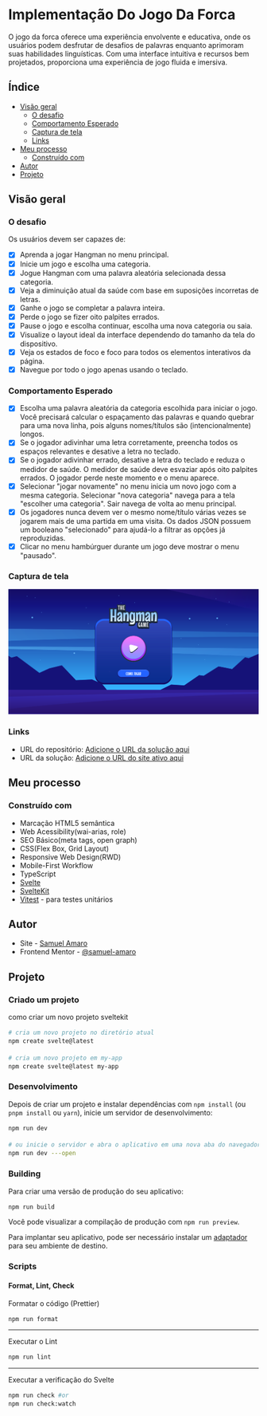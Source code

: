 # Implementação Do Jogo Da Forca

O jogo da forca oferece uma experiência envolvente e educativa, onde os usuários podem desfrutar de desafios de palavras enquanto aprimoram suas habilidades linguísticas. Com uma interface intuitiva e recursos bem projetados, proporciona uma experiência de jogo fluida e imersiva.

## Índice

- [Visão geral](#visão-geral)
  - [O desafio](#o-desafio)
  - [Comportamento Esperado](#comportamento-esperado)
  - [Captura de tela](#captura-de-tela)
  - [Links](#links)
- [Meu processo](#meu-processo)
  - [Construído com](#construído-com)
- [Autor](#autor)
- [Projeto](#projeto)

## Visão geral

### O desafio

Os usuários devem ser capazes de:

- [x] Aprenda a jogar Hangman no menu principal.
- [x] Inicie um jogo e escolha uma categoria.
- [x] Jogue Hangman com uma palavra aleatória selecionada dessa categoria.
- [x] Veja a diminuição atual da saúde com base em suposições incorretas de letras.
- [x] Ganhe o jogo se completar a palavra inteira.
- [x] Perde o jogo se fizer oito palpites errados.
- [x] Pause o jogo e escolha continuar, escolha uma nova categoria ou saia.
- [x] Visualize o layout ideal da interface dependendo do tamanho da tela do dispositivo.
- [x] Veja os estados de foco e foco para todos os elementos interativos da página.
- [x] Navegue por todo o jogo apenas usando o teclado.

### Comportamento Esperado

- [x] Escolha uma palavra aleatória da categoria escolhida para iniciar o jogo. Você precisará calcular o espaçamento das palavras e quando quebrar para uma nova linha, pois alguns nomes/títulos são (intencionalmente) longos.
- [x] Se o jogador adivinhar uma letra corretamente, preencha todos os espaços relevantes e desative a letra no teclado.
- [x] Se o jogador adivinhar errado, desative a letra do teclado e reduza o medidor de saúde. O medidor de saúde deve esvaziar após oito palpites errados. O jogador perde neste momento e o menu aparece.
- [x] Selecionar "jogar novamente" no menu inicia um novo jogo com a mesma categoria. Selecionar "nova categoria" navega para a tela "escolher uma categoria". Sair navega de volta ao menu principal.
- [x] Os jogadores nunca devem ver o mesmo nome/título várias vezes se jogarem mais de uma partida em uma visita. Os dados JSON possuem um booleano "selecionado" para ajudá-lo a filtrar as opções já reproduzidas.
- [x] Clicar no menu hambúrguer durante um jogo deve mostrar o menu "pausado".

### Captura de tela

![](./static/assets/images/result-desktop.png)

### Links

- URL do repositório: [Adicione o URL da solução aqui](https://your-solution-url.com)
- URL da solução: [Adicione o URL do site ativo aqui](https://your-live-site-url.com)

## Meu processo

### Construído com

- Marcação HTML5 semântica
- Web Acessibility(wai-arias, role)
- SEO Básico(meta tags, open graph)
- CSS(Flex Box, Grid Layout)
- Responsive Web Design(RWD)
- Mobile-First Workflow
- TypeScript
- [Svelte](https://svelte.dev/docs/introduction)
- [SvelteKit](https://kit.svelte.dev/docs/introduction)
- [Vitest](https://vitest.dev/) - para testes unitários

## Autor

- Site - [Samuel Amaro](https://meu-portfolio-topaz-alpha.vercel.app/)
- Frontend Mentor - [@samuel-amaro](https://www.frontendmentor.io/profile/samuel-amaro)

## Projeto

### Criado um projeto

como criar um novo projeto sveltekit

```bash
# cria um novo projeto no diretório atual
npm create svelte@latest

# cria um novo projeto em my-app
npm create svelte@latest my-app
```

### Desenvolvimento

Depois de criar um projeto e instalar dependências com `npm install` (ou `pnpm install` ou `yarn`), inicie um servidor de desenvolvimento:

```bash
npm run dev

# ou inicie o servidor e abra o aplicativo em uma nova aba do navegador
npm run dev ---open
```

### Building

Para criar uma versão de produção do seu aplicativo:

```bash
npm run build
```

Você pode visualizar a compilação de produção com `npm run preview`.

Para implantar seu aplicativo, pode ser necessário instalar um [adaptador](https://kit.svelte.dev/docs/adapters) para seu ambiente de destino.

### Scripts

#### Format, Lint, Check

Formatar o código (Prettier)

```bash
npm run format
```

---

Executar o Lint

```bash
npm run lint
```

---

Executar a verificação do Svelte

```bash
npm run check #or
npm run check:watch
```
